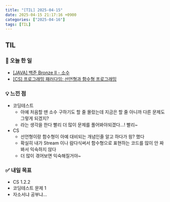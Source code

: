 ```yaml
---
title: "[TIL] 2025-04-15"
date: 2025-04-15 21:17:16 +0900
categories: ["2025-04-16"]
tags: [TIL]
---
```

## TIL
### 📌 오늘 한 일
- [[JAVA] 백준 Bronze II - 소수](https://jelliclesu.github.io/2025-04-15/algorithm/2025/04/15/algo.html)
- [[CS] 프로그래밍 패러다임: 선언형과 함수형 프로그래밍](https://jelliclesu.github.io/2025-04-15/cs/2025/04/15/cs.html)

### 💡 느낀 점
- 코딩테스트
  - 아예 처음할 땐 소수 구하기도 할 줄 몰랐는데 지금은 할 줄 아니까 다른 문제도 그렇게 되겠지?
  - 라는 생각을 한다 빨리 더 많이 문제를 풀어봐야되겠다...! 빨리~
- CS
  - 선언형이랑 함수형이 아예 대비되는 개념인줄 알고 하다가 읭? 했다
  - 확실히 내가 Stream 이나 람다식써서 함수형으로 표현하는 코드를 많이 안 짜봐서 익숙하지 않다
  - 더 많이 겪어보면 익숙해질거야~

### ✅ 내일 목표
- CS 1.2.2
- 코딩테스트 문제 1
- 자소서냐 공부냐...
